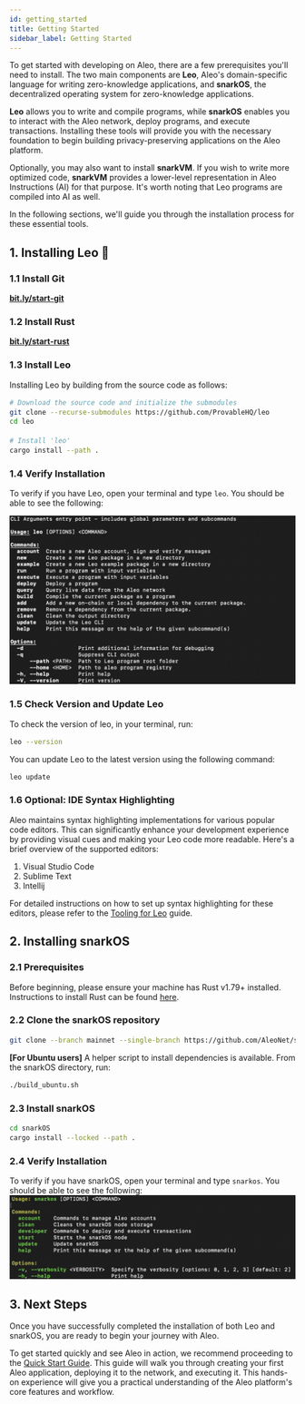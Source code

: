 ```yaml
---
id: getting_started
title: Getting Started
sidebar_label: Getting Started
---
```


To get started with developing on Aleo, there are a few prerequisites you'll need to install. The two main components are **Leo**, Aleo's domain-specific language for writing zero-knowledge applications, and **snarkOS**, the decentralized operating system for zero-knowledge applications.  

**Leo** allows you to write and compile programs, while **snarkOS** enables you to interact with the Aleo network, deploy programs, and execute transactions. Installing these tools will provide you with the necessary foundation to begin building privacy-preserving applications on the Aleo platform.  

Optionally, you may also want to install **snarkVM**. If you wish to write more optimized code, **snarkVM** provides a lower-level representation in Aleo Instructions (AI) for that purpose. It's worth noting that Leo programs are compiled into AI as well.

In the following sections, we'll guide you through the installation process for these essential tools.


## 1. Installing Leo 🦁 

### 1.1 Install Git

**[bit.ly/start-git](https://bit.ly/start-git)**

### 1.2 Install Rust

**[bit.ly/start-rust](https://bit.ly/start-rust)**

### 1.3 Install Leo

Installing Leo by building from the source code as follows:
```bash
# Download the source code and initialize the submodules
git clone --recurse-submodules https://github.com/ProvableHQ/leo
cd leo

# Install 'leo'
cargo install --path .
```

### 1.4 Verify Installation

To verify if you have Leo, open your terminal and type `leo`. You should be able to see the following:

![Leo](./images/leo-cli.png)

### 1.5 Check Version and Update Leo

To check the version of leo, in your terminal, run:
```bash
leo --version
```

You can update Leo to the latest version using the following command:
```bash
leo update
```

### 1.6 Optional: IDE Syntax Highlighting

Aleo maintains syntax highlighting implementations for various popular code editors. This can significantly enhance your development experience by providing visual cues and making your Leo code more readable. Here's a brief overview of the supported editors:

1. Visual Studio Code
2. Sublime Text
3. Intellij

For detailed instructions on how to set up syntax highlighting for these editors, please refer to the [Tooling for Leo](https://docs.leo-lang.org/getting_started/ide#plugins) guide.

## 2. Installing snarkOS 

### 2.1 Prerequisites

Before beginning, please ensure your machine has Rust v1.79+ installed. Instructions to install Rust can be found [here](https://www.rust-lang.org/tools/install).

### 2.2 Clone the snarkOS repository

```bash
git clone --branch mainnet --single-branch https://github.com/AleoNet/snarkOS.git
```

**[For Ubuntu users]** A helper script to install dependencies is available. From the snarkOS directory, run:
```bash
./build_ubuntu.sh
```

### 2.3 Install snarkOS

```bash
cd snarkOS
cargo install --locked --path .
```

### 2.4 Verify Installation

To verify if you have snarkOS, open your terminal and type `snarkos`. You should be able to see the following:
![snarkOS](./images/snarkos-cli.png)




## 3. Next Steps

Once you have successfully completed the installation of both Leo and snarkOS, you are ready to begin your journey with Aleo.  

To get started quickly and see Aleo in action, we recommend proceeding to the [Quick Start Guide](./00_quick_start.md). This guide will walk you through creating your first Aleo application, deploying it to the network, and executing it. This hands-on experience will give you a practical understanding of the Aleo platform's core features and workflow.


